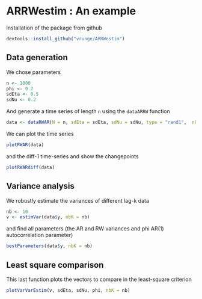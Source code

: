 # ARRWestim : An example


Installation of the package from github
```r
devtools::install_github("vrunge/ARRWestim")
```

## Data generation

We chose parameters
```r
n <- 1000
phi <- 0.2
sdEta <- 0.5
sdNu <- 0.2
```

And generate a time series of length `n` using the `dataARRW` function
```r
data <- dataRWAR(N = n, sdEta = sdEta, sdNu = sdNu, type = "rand1",  nbSeg = 10, seed = 8)
```

We can plot the time series
```r
plotRWAR(data)
```

and the diff-1 time-series and show the changepoints
```r
plotRWARdiff(data)
```

## Variance analysis

We robustly estimate the variances of different lag-k data
```r
nb <- 10
v <- estimVar(data$y, nbK = nb)
```

and find all parameters (the AR and RW variances and phi AR(1) autocorrelation parameter)
```r
bestParameters(data$y, nbK = nb)
```

##  Least square comparison

This last function plots the vectors to compare in the least-square criterion

```r
plotVarVarEstim(v, sdEta, sdNu, phi, nbK = nb)
```
